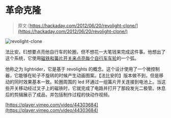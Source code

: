 # 革命克隆

> 原文:[https://hackaday.com/2012/06/20/revolight-clone/](https://hackaday.com/2012/06/20/revolight-clone/)

![](../Images/fe6b03b8416d6dbc68413e6e66d152c0.png "revolight-clone")

法比安。E]想要点亮他自行车的轮圈，但不想花一大笔钱来完成这件事。他想出了这个系统，它使用[磁铁和簧片开关来点亮每个自行车车轮](http://www.instructables.com/id/Lightrider-DIY-Bike-Light/)的一个弧。

他称之为 lightrider，它是基于 revolights 的概念。这个设计使用了一个微控制器，它能够在轮子不旋转的时候产生动画图案。【法比安的】版本做不到，但是移动的同时效果基本一致。轮圈周围的 led 环通过一组簧片开关连接到电池上。当这些开关移动经过叉子上的磁铁时，它就完成了电路并打开了那段发光二极管。休息后的剪辑展示了成品，并包括制作过程的快动作视频。

[https://player.vimeo.com/video/44303684](https://player.vimeo.com/video/44303684)